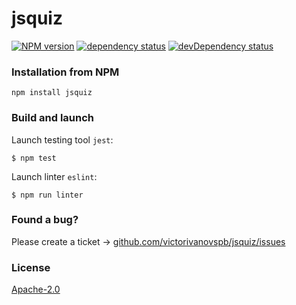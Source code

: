 # jsquiz
[![NPM version][npm-image]][npm-url]
[![dependency status][dependency-image]][dependency-url]
[![devDependency status][devdependency-image]][devdependency-url]

### Installation from NPM 
```
npm install jsquiz
```

### Build and launch
Launch testing tool `jest`:
```
$ npm test
```
Launch linter `eslint`:
```
$ npm run linter
```

### Found a bug?
Please create a ticket &rarr; [github.com/victorivanovspb/jsquiz/issues](https://github.com/victorivanovspb/jsquiz/issues)

### License
[Apache-2.0](https://github.com/victorivanovspb/jsquiz/blob/master/LICENSE)

[npm-image]: https://img.shields.io/npm/v/jsquiz.svg?style=flat
[npm-url]: https://www.npmjs.com/package/jsquiz
[dependency-image]: https://img.shields.io/david/victorivanovspb/jsquiz.svg?style=flat
[dependency-url]: https://david-dm.org/victorivanovspb/jsquiz#info=devDependencies
[devdependency-image]: https://img.shields.io/david/dev/victorivanovspb/jsquiz.svg?style=flat
[devdependency-url]: https://david-dm.org/victorivanovspb/jsquiz#info=devDependencies
